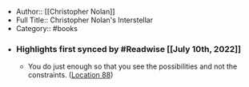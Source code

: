 - Author:: [[Christopher Nolan]]
- Full Title:: Christopher Nolan's Interstellar
- Category:: #books
- ### Highlights first synced by #Readwise [[July 10th, 2022]]
    - You do just enough so that you see the possibilities and not the constraints. ([Location 88](https://readwise.io/to_kindle?action=open&asin=B00Q2UMWE4&location=88))
